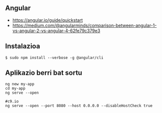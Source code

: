 ## Angular

- https://angular.io/guide/quickstart
- https://medium.com/@angularminds/comparison-between-angular-1-vs-angular-2-vs-angular-4-62fe79c379e3

## Instalazioa

```
$ sudo npm install --verbose -g @angular/cli
```

## Aplikazio berri bat sortu
```
ng new my-app
cd my-app
ng serve --open

#c9.io
ng serve --open --port 8080 --host 0.0.0.0 --disableHostCheck true
```
